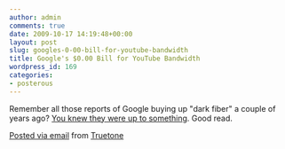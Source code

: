 ```yaml
---
author: admin
comments: true
date: 2009-10-17 14:19:48+00:00
layout: post
slug: googles-0-00-bill-for-youtube-bandwidth
title: Google's $0.00 Bill for YouTube Bandwidth
wordpress_id: 169
categories:
- posterous
---
```


Remember all those reports of Google buying up "dark fiber" a couple of years ago? [You knew they were up to something](http://www.wired.com/epicenter/2009/10/youtube-bandwidth/). Good read.


[Posted via email](http://posterous.com) from [Truetone](http://truetone.posterous.com/googles-000-bill-for-youtube-bandwidth)
